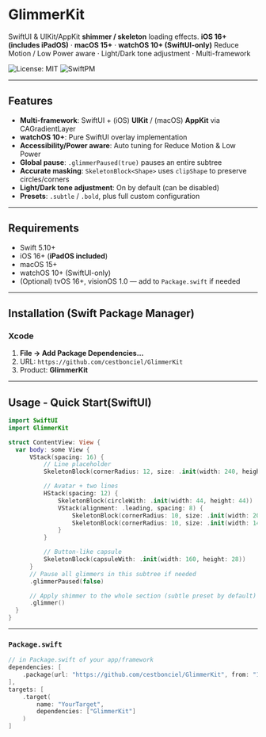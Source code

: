 # GlimmerKit

SwiftUI & UIKit/AppKit **shimmer / skeleton** loading effects.
**iOS 16+ (includes iPadOS)** · **macOS 15+** · **watchOS 10+ (SwiftUI-only)**
Reduce Motion / Low Power aware · Light/Dark tone adjustment · Multi-framework

![License: MIT](https://img.shields.io/badge/License-MIT-yellow.svg)
![SwiftPM](https://img.shields.io/badge/SwiftPM-compatible-success.svg)

---

## Features
- **Multi-framework**: SwiftUI + (iOS) **UIKit** / (macOS) **AppKit** via CAGradientLayer
- **watchOS 10+**: Pure SwiftUI overlay implementation
- **Accessibility/Power aware**: Auto tuning for Reduce Motion & Low Power
- **Global pause**: `.glimmerPaused(true)` pauses an entire subtree
- **Accurate masking**: `SkeletonBlock<Shape>` uses `clipShape` to preserve circles/corners
- **Light/Dark tone adjustment**: On by default (can be disabled)
- **Presets**: `.subtle` / `.bold`, plus full custom configuration

---

## Requirements
- Swift 5.10+
- iOS 16+ (**iPadOS included**)
- macOS 15+
- watchOS 10+ (SwiftUI-only)
- (Optional) tvOS 16+, visionOS 1.0 — add to `Package.swift` if needed

---

## Installation (Swift Package Manager)

### Xcode
1. **File → Add Package Dependencies…**
2. URL: `https://github.com/cestbonciel/GlimmerKit`
3. Product: **GlimmerKit**
---
## Usage - Quick Start(SwiftUI)
```Swift
import SwiftUI
import GlimmerKit

struct ContentView: View {
  var body: some View {
	  VStack(spacing: 16) {
		  // Line placeholder
		  SkeletonBlock(cornerRadius: 12, size: .init(width: 240, height: 14))

		  // Avatar + two lines
		  HStack(spacing: 12) {
			  SkeletonBlock(circleWith: .init(width: 44, height: 44))
			  VStack(alignment: .leading, spacing: 8) {
				  SkeletonBlock(cornerRadius: 10, size: .init(width: 200, height: 12))
				  SkeletonBlock(cornerRadius: 10, size: .init(width: 140, height: 12))
			  }
		  }

		  // Button-like capsule
		  SkeletonBlock(capsuleWith: .init(width: 160, height: 28))
	  }
	  // Pause all glimmers in this subtree if needed
	  .glimmerPaused(false)

	  // Apply shimmer to the whole section (subtle preset by default)
	  .glimmer()
  }
}
```

---
### `Package.swift`
```swift
// in Package.swift of your app/framework
dependencies: [
	.package(url: "https://github.com/cestbonciel/GlimmerKit", from: "1.0.0")
],
targets: [
	.target(
		name: "YourTarget",
		dependencies: ["GlimmerKit"]
	)
]

